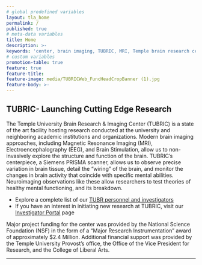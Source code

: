 ```yaml
---
# global predefined variables
layout: tla_home
permalink: /
published: true
# meta-data variables
title: Home
description: >-
keywords: 'center, brain imaging, TUBRIC, MRI, Temple brain research center'
# custom variables
promotion-table: true
feature: true
feature-title: 
feature-image: media/TUBRICWeb_FuncHeadCropBanner (1).jpg
feature-body: >-
---
```

## TUBRIC- Launching Cutting Edge Research
The Temple University Brain Research & Imaging Center (TUBRIC) is a state of the art facility hosting research conducted at the university and neighboring academic institutions and organizations. Modern brain imaging approaches, including Magnetic Resonance Imaging (MRI), Electroencephalography (EEG), and Brain Stimulation, allow us to non-invasively explore the structure and function of the brain. TUBRIC’s centerpiece, a Siemens PRISMA scanner, allows us to observe precise variation in brain tissue, detail the “wiring” of the brain, and monitor the changes in brain activity that coincide with specific mental abilities. Neuroimaging observations like these allow researchers to test theories of healthy mental functioning, and its breakdown.

- Explore a complete list of our [TUBR personnel and investigators](https://develop.cla.temple.edu/temple-university-brain-research-imaging-center/people/)
- If you have an interest in initiating new research at TUBRIC, visit our [Investigator Portal](https://develop.cla.temple.edu/temple-university-brain-research-imaging-center/investigator-portal/) page

Major project funding for the center was provided by the National Science Foundation (NSF) in the form of a “Major Research Instrumentation” award of approximately $2.4 Million. Additional financial support was provided by the Temple University Provost’s office, the Office of the Vice President for Research, and the College of Liberal Arts.

___
